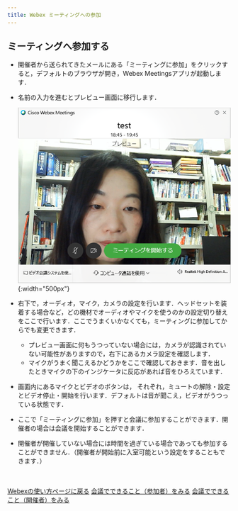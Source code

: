 ```yaml
---
title: Webex ミーティングへの参加
---
```


## ミーティングへ参加する
* 開催者から送られてきたメールにある「ミーティングに参加」をクリックすると，デフォルトのブラウザが開き，Webex Meetingsアプリが起動します．
* 名前の入力を進むとプレビュー画面に移行します．

	 ![プレビュー画面](img/webex_meeting_preview.png){:width="500px"}

* 右下で，オーディオ，マイク，カメラの設定を行います．ヘッドセットを装着する場合など，どの機材でオーディオやマイクを使うのかの設定切り替えをここで行います．ここでうまくいかなくても，ミーティングに参加してからでも変更できます．
	 * プレビュー画面に何もうつっていない場合には，カメラが認識されていない可能性がありますので，右下にあるカメラ設定を確認します．
	 * マイクがうまく聞こえるかどうかをここで確認しておきます．音を出したときマイクの下のインジケータに反応があれば音をひろえています．
* 画面内にあるマイクとビデオのボタンは， それぞれ，ミュートの解除・設定とビデオ停止・開始を行います．デフォルトは音が聞こえ，ビデオがうつっている状態です．
* ここで「ミーティングに参加」を押すと会議に参加することができます．開催者の場合は会議を開始することができます．
* 開催者が開催していない場合には時間を過ぎている場合であっても参加することができません．（開催者が開始前に入室可能という設定をすることもできます．）

<br>
<br>
<a href="index" target="_blank">Webexの使い方ページに戻る</a>
<a href="meeting_participant" target="_blank">会議でできること（参加者）をみる</a>
<a href="meeting_owner" target="_blank">会議でできること（開催者）をみる</a>
